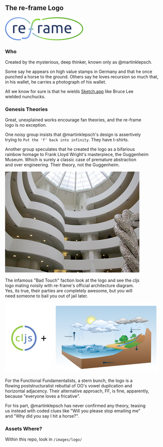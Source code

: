 ## The re-frame Logo

![logo](/images/logo/re-frame_256w.png?raw=true)

### Who

Created by the mysterious, deep thinker, known only as @martinklepsch.

Some say he appears on high value stamps in Germany and that he once <br>
punched a horse to the ground. Others say he loves recursion so much that, <br>
in his wallet, he carries a photograph of his wallet.

All we know for sure is that he wields [Sketch.app](https://www.sketchapp.com/) like Bruce Lee <br>
wielded nunchucks.

### Genesis Theories

Great, unexplained works encourage fan theories, and the re-frame <br>
logo is no exception.

One noisy group insists that @martinklepsch's design is assertively <br>
trying to `Put the 'f' back into infinity`. They have t-shirts. 

Another group speculates that he created the logo as a bifarious  <br>
rainbow homage to Frank Lloyd Wright's masterpiece, the Guggenheim <br>
Museum. Which is surely a classic case of premature abstraction  <br>
and over engineering. Their theory, not the Guggenheim.

![](/images/logo/Guggenheim.jpg)

The infamous "Bad Touch" faction look at the logo and see the cljs <br>
logo mating noisily with re-frame's official architecture diagram. <br>
Yes, its true, their parties are completely awesome, but you will <br>
need someone to bail you out of jail later.

![](/images/logo/Genesis.png)

For the Functional Fundamentalists, a stern bunch, the logo is a <br>
flowing poststructuralist rebuttal of OO's vowel duplication and <br>
horizontal adjacency. Their alternative approach, FF, is fine, apparently, <br>
because "everyone loves a fricative".

For his part, @martinklepsch has never confirmed any theory, teasing <br>
us instead with coded clues like "Will you please stop emailing me" <br>
and "Why did you say I hit a horse?".

### Assets Where?

Within this repo, look in `/images/logo/`


<!-- START doctoc generated TOC please keep comment here to allow auto update -->
<!-- DON'T EDIT THIS SECTION, INSTEAD RE-RUN doctoc TO UPDATE -->
<!-- END doctoc generated TOC please keep comment here to allow auto update -->



